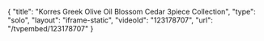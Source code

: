 {
    "title": "Korres Greek Olive Oil Blossom   Cedar 3piece Collection",
    "type": "solo",
    "layout": "iframe-static",
    "videoId": "123178707",
    "url": "\/tvpembed\/123178707"
}